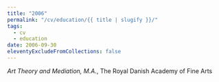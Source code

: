 ```yaml
---
title: "2006"
permalink: "/cv/education/{{ title | slugify }}/"
tags:
  - cv
  - education
date: 2006-09-30
eleventyExcludeFromCollections: false
---
```


<em>Art Theory and Mediation, M.A.</em>, The Royal Danish Academy of Fine Arts 